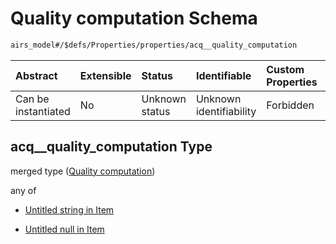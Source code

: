 # Quality computation Schema

```txt
airs_model#/$defs/Properties/properties/acq__quality_computation
```



| Abstract            | Extensible | Status         | Identifiable            | Custom Properties | Additional Properties | Access Restrictions | Defined In                                                                |
| :------------------ | :--------- | :------------- | :---------------------- | :---------------- | :-------------------- | :------------------ | :------------------------------------------------------------------------ |
| Can be instantiated | No         | Unknown status | Unknown identifiability | Forbidden         | Allowed               | none                | [model.schema.json\*](../../out/model.schema.json "open original schema") |

## acq\_\_quality\_computation Type

merged type ([Quality computation](model-defs-properties-properties-quality-computation.md))

any of

*   [Untitled string in Item](model-defs-properties-properties-quality-computation-anyof-0.md "check type definition")

*   [Untitled null in Item](model-defs-properties-properties-quality-computation-anyof-1.md "check type definition")
